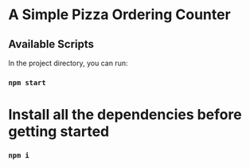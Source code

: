 # A Simple Pizza Ordering Counter

## Available Scripts

In the project directory, you can run:

### `npm start`

# Install all the dependencies before getting started

### `npm i`